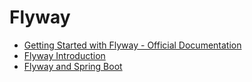 # Flyway

* [Getting Started with Flyway - Official Documentation](https://documentation.red-gate.com/fd/getting-started-with-flyway-184127223.html)
* [Flyway Introduction](https://medium.com/twodigits/flyway-an-introduction-and-best-practices-14f10aa7498c)
* [Flyway and Spring Boot](https://martinelli.ch/introduction-to-database-migrations-with-spring-boot-and-flyway/)